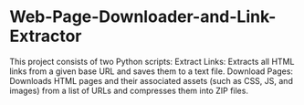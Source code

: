 # Web-Page-Downloader-and-Link-Extractor
This project consists of two Python scripts:  Extract Links: Extracts all HTML links from a given base URL and saves them to a text file. Download Pages: Downloads HTML pages and their associated assets (such as CSS, JS, and images) from a list of URLs and compresses them into ZIP files.

